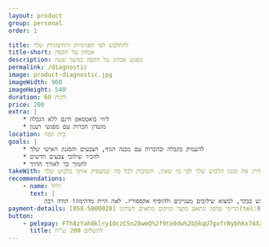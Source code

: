 ```yaml
---
layout: product
group: personal
order: 1

title: להתלבש לפי הפנימיות והחיצוניות שלך
title-short: אבחון על הקפה
description: מפגש אבחון על הקפה במשך שעה
permalink: /diagnostic
image: product-diagnostic.jpg
imageWidth: 960
imageHeight: 540
duration: 60 דקות
price: 200
extra: |
    * ליווי בואטסאפ חינם ללא הגבלה
    * מועדון חברות עם מפגשי רענון
location: בית קפה
goals: |
    * להעמיק בקבלה ובהכרות עם מבנה הגוף, הצבעים והסגנון האישי שלך
    * להכיר שילובי צבעים חדשים
    * לתמוך בך לאורך הדרך
takeWith: אחת ולתמיד תדעי בוודאות מה מבנה הגוף שלך, ואיך להתלבש מחמיא בהתאם. תכירי את הצבעים המיטביים שלך, ואיך לשלב אותם בצורה מקורית. ותלמדי איך לשדרג את סגנון הלבוש שלך לפי מי שאת. תשובות לכל מה שמעסיק אותך בלבוש שלך.
recommendations:
    - name: רחל
      text: |
          במשך שנים התלבשתי בסגנון מאד פשוט ו"תיכוניסטי", ולאחרונה התחשק לי להרגיש יותר נשית. התחלתי לצפות בסרטוני סטיילינג ביוטיוב. צפיתי בטיפים של כל מיני סטייליסטיות, והגעתי גם לסרטונים של לאה לאוקשטיין, שאליה התחברתי מיד כי היא פונה לקהל דתי בעיקר. אחרי שצפיתי בכל הסרטונים המעולים שלה, כבר הבנתי את כל המושגים הבסיסיים בסטיילינג: מבנה גוף, צבע, קוי אורך, קוי רוחב, ואיך משתמשים בכל זה על מנת להחמיא וליצור אשלייה אופטית של מבנה גוף מאוזן. אבל עדיין היה קשה לי להשליך את כל הידע הזה על עצמי. אז הזמנתי את לאה לפגישה קצרה וממוקדת- הסברתי מראש מה הידע שחסר לי ולאה השלימה לי אותו. לאה היתה מאד נעימה וסבלנית, לא הפעילה עלי לחץ לעשות שינוי דרסטי, אלא בעדינות רבה הסבירה מה כדאי ומדוע. רק אחרי המפגש עם לאה העזתי לקחת את הידע שרכשתי ולעשות בו שימוש יומיומי. התחלתי להכניס את החולצה לחצאית, להעלות את החצאית יותר למעלה ממה שהייתי רגילה, לשים לב לשילובי צבעים מעניינים, להוסיף חגורות ושרשראות ארוכות, והמחמאות התחילו להגיע... גם לאחר המפגש שלנו לאה המשיכה לתת לי מענה לשאלות בוואטסאפ. שלחתי לה תמונות עם כמה אופציות והיא ייעצה מה יותר מחמיא, ופרגנה המון. עכשיו אני יותר בטוחה בעצמי, אני נהנית להתלבש בבקר, למצוא שילובים מעניינים ולהוסיף אקססוריז. לאה היית מדהימה! תודה רבה!
payment-details: תרימי טלפון ונתאם מועד ומיקום מתאים לשתינו [058-5800020](tel:0585800020)
button:
    - pelepay: FTh8zYah8klry1OczCSn28wmQ%2f9te0dw%2b5kqU7gofrNybhKx74XzlR7OzndJT74Ebp0Ef13tpi7K7C9cUiMkf%2fiv0wczPrZvf6oef%2bAstLvOGj0MsMr6qLDG898lTFCr
      title: לתשלום 200 ש"ח
---
```

